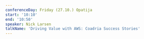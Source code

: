 ```yaml
---
conferenceDay: Friday (27.10.) Opatija
start: '10:10'
end: '10:50'
speaker: Nick Larsen
talkName: 'Driving Value with AWS: Coadria Success Stories'
---
```


